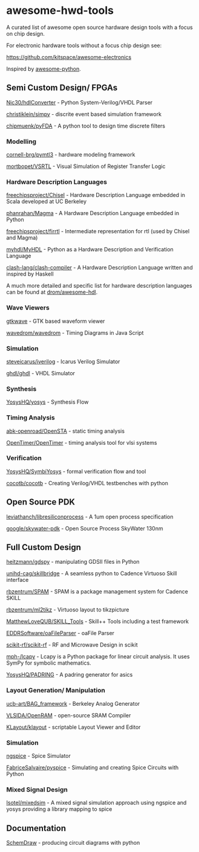 # awesome-hwd-tools
A curated list of awesome open source hardware design tools with a focus on chip design.

For electronic hardware tools without a focus chip design see:

https://github.com/kitspace/awesome-electronics

Inspired by [awesome-python](https://github.com/vinta/awesome-python).

## Semi Custom Design/ FPGAs

[Nic30/hdlConverter](https://github.com/Nic30/hdlConvertor) - Python System-Verilog/VHDL Parser

[christiklein/simpy](https://github.com/cristiklein/simpy) - discrite event based simulation framework

[chipmuenk/pyFDA](https://github.com/chipmuenk/pyFDA) - A python tool to design time discrete filters

### Modelling

[cornell-brg/pymtl3](https://github.com/cornell-brg/pymtl3) - hardware modeling framework

[mortbopet/VSRTL](https://github.com/mortbopet/VSRTL) - Visual Simulation of Register Transfer Logic

### Hardware Description Languages

[freechipsproject/Chisel](https://github.com/freechipsproject/chisel3/) - Hardware Description Language embedded in Scala developed at UC Berkeley

[phanrahan/Magma](https://github.com/phanrahan/magma) - A Hardware Description Language embedded in Python

[freechipsproject/firrtl](https://github.com/freechipsproject/firrtl) - Intermediate representation for rtl (used by Chisel and Magma)

[myhdl/MyHDL](https://github.com/myhdl/myhdl) - Python as a Hardware Description and Verification Language

[clash-lang/clash-compiler](https://github.com/clash-lang/clash-compiler) - A Hardware Description Language written and inspired by Haskell

A much more detailed and specific list for hardware description languages can be found at [drom/awesome-hdl](https://github.com/drom/awesome-hdl).

### Wave Viewers

[gtkwave](http://gtkwave.sourceforge.net/) - GTK based waveform viewer

[wavedrom/wavedrom](https://github.com/wavedrom/wavedrom) - Timing Diagrams in Java Script

### Simulation

[steveicarus/iverilog](https://github.com/steveicarus/iverilog) - Icarus Verilog Simulator

[ghdl/ghdl](https://github.com/ghdl/ghdl) - VHDL Simulator

### Synthesis

[YosysHQ/yosys](https://github.com/YosysHQ/yosys) - Synthesis Flow

### Timing Analysis

[abk-openroad/OpenSTA](https://github.com/abk-openroad/OpenSTA) - static timing analysis

[OpenTimer/OpenTimer](https://github.com/OpenTimer/OpenTimer) - timing analysis tool for vlsi systems

### Verification

[YosysHQ/SymbiYosys](https://github.com/YosysHQ/SymbiYosys) - formal verification flow and tool

[cocotb/cocotb](https://github.com/cocotb/cocotb) - Creating Verilog/VHDL testbenches with python 

## Open Source PDK

[leviathanch/libresiliconprocess](https://github.com/leviathanch/libresiliconprocess) - A 1um open process specification

[google/skywater-pdk](https://github.com/google/skywater-pdk) - Open Source Process SkyWater 130nm

## Full Custom Design

[heitzmann/gdspy](https://github.com/heitzmann/gdspy) - manipulating GDSII files in Python

[unihd-cag/skillbridge](https://github.com/unihd-cag/skillbridge) - A seamless python to Cadence Virtuoso Skill interface

[rbzentrum/SPAM](https://github.com/rbzentrum/SPAM) - SPAM is a package management system for Cadence SKILL

[rbzentrum/ml2tikz](https://github.com/rbzentrum/ml2tikz) - Virtuoso layout to tikzpicture

[MatthewLoveQUB/SKILL_Tools](https://github.com/MatthewLoveQUB/SKILL_Tools) - Skill++ Tools including a test framework

[EDDRSoftware/oaFileParser](https://github.com/EDDRSoftware/oaFileParser) - oaFile Parser

[scikit-rf/scikit-rf](https://github.com/scikit-rf/scikit-rf) - RF and Microwave Design in scikit

[mph-/lcapy](https://github.com/mph-/lcapy) - Lcapy is a Python package for linear circuit analysis. It uses SymPy for symbolic mathematics.

[YosysHQ/PADRING](https://github.com/YosysHQ/padring) - A padring generator for asics

### Layout Generation/ Manipulation

[ucb-art/BAG_framework](https://github.com/ucb-art/BAG_framework) - Berkeley Analog Generator

[VLSIDA/OpenRAM](https://github.com/VLSIDA/OpenRAM) - open-source SRAM Compiler

[KLayout/klayout](https://github.com/KLayout/klayout) - scriptable Layout Viewer and Editor

### Simulation

[ngspice](http://ngspice.sourceforge.net/index.html) - Spice Simulator

[FabriceSalvaire/pyspice](https://github.com/FabriceSalvaire/PySpice) - Simulating and creating Spice Circuits with Python

### Mixed Signal Design 

[Isotel/mixedsim](https://github.com/Isotel/mixedsim) - A mixed signal simulation approach using ngspice and yosys providing a library mapping to spice

## Documentation

[SchemDraw](https://bitbucket.org/cdelker/schemdraw/src/master/) - producing circuit diagrams with python

